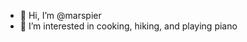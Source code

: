 - 👋 Hi, I’m @marspier
- 👀 I’m interested in cooking, hiking, and playing piano 


<!---
marspier/marspier is a ✨ special ✨ repository because its `README.md` (this file) appears on your GitHub profile.
You can click the Preview link to take a look at your changes.
--->
